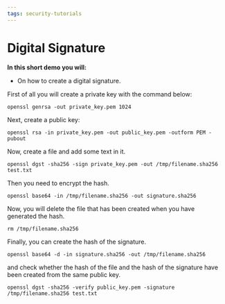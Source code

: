```yaml
---
tags: security-tutorials
---
```


# Digital Signature

**In this short demo you will:** 
- On how to create a digital signature.

First of all you will create a private key with the command below:

```
openssl genrsa -out private_key.pem 1024
```

Next, create a public key:

```
openssl rsa -in private_key.pem -out public_key.pem -outform PEM -pubout
```

Now, create a file and add some text in it.

```
openssl dgst -sha256 -sign private_key.pem -out /tmp/filename.sha256 test.txt
```

Then you need to encrypt the hash.

```
openssl base64 -in /tmp/filename.sha256 -out signature.sha256
```

Now, you will delete the file that has been created when you have generated the hash.

```
rm /tmp/filename.sha256
```

Finally, you can create the hash of the signature.

```
openssl base64 -d -in signature.sha256 -out /tmp/filename.sha256
```

and check whether the hash of the file and the hash of the signature have been created from the same public key.

```
openssl dgst -sha256 -verify public_key.pem -signature /tmp/filename.sha256 test.txt
```
